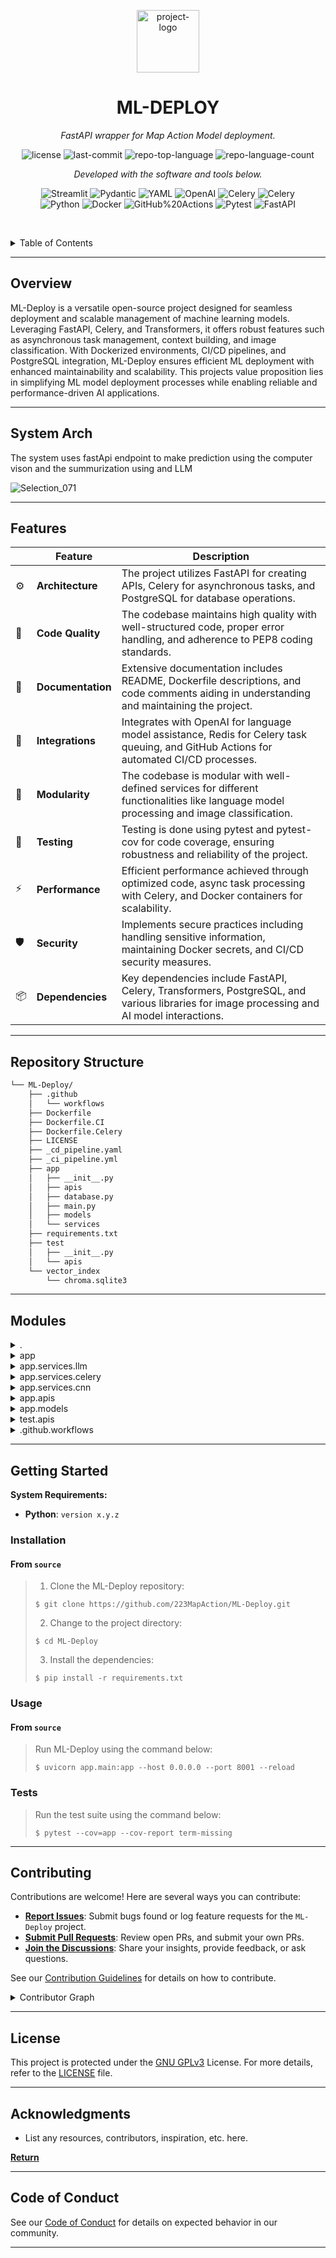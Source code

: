 <p align="center">
  <img src="https://dashboard.map-action.com/static/media/logo.ff03b7a9.png" width="100" alt="project-logo">
</p>
<p align="center">
    <h1 align="center">ML-DEPLOY</h1>
</p>
<p align="center">
    <em>FastAPI wrapper for Map Action Model deployment.</em>
</p>
<p align="center">
	<img src="https://img.shields.io/github/license/223MapAction/ML-Deploy.git?style=flat-square&logo=opensourceinitiative&logoColor=white&color=0080ff" alt="license">
	<img src="https://img.shields.io/github/last-commit/223MapAction/ML-Deploy.git?style=flat-square&logo=git&logoColor=white&color=0080ff" alt="last-commit">
	<img src="https://img.shields.io/github/languages/top/223MapAction/ML-Deploy.git?style=flat-square&color=0080ff" alt="repo-top-language">
	<img src="https://img.shields.io/github/languages/count/223MapAction/ML-Deploy.git?style=flat-square&color=0080ff" alt="repo-language-count">
<p>
<p align="center">
		<em>Developed with the software and tools below.</em>
</p>
<p align="center">
	<img src="https://img.shields.io/badge/Streamlit-FF4B4B.svg?style=flat-square&logo=Streamlit&logoColor=white" alt="Streamlit">
	<img src="https://img.shields.io/badge/Pydantic-E92063.svg?style=flat-square&logo=Pydantic&logoColor=white" alt="Pydantic">
	<img src="https://img.shields.io/badge/YAML-CB171E.svg?style=flat-square&logo=YAML&logoColor=white" alt="YAML">
	<img src="https://img.shields.io/badge/OpenAI-412991.svg?style=flat-square&logo=OpenAI&logoColor=white" alt="OpenAI">
	<img src="https://img.shields.io/badge/Celery-37814A.svg?style=flat-square&logo=Celery&logoColor=white" alt="Celery">
	<img src="https://img.shields.io/badge/Celery-37814A.svg?style=flat-square&logo=Celery&logoColor=white" alt="Celery">
	<br>
	<img src="https://img.shields.io/badge/Python-3776AB.svg?style=flat-square&logo=Python&logoColor=white" alt="Python">
	<img src="https://img.shields.io/badge/Docker-2496ED.svg?style=flat-square&logo=Docker&logoColor=white" alt="Docker">
	<img src="https://img.shields.io/badge/GitHub%20Actions-2088FF.svg?style=flat-square&logo=GitHub-Actions&logoColor=white" alt="GitHub%20Actions">
	<img src="https://img.shields.io/badge/Pytest-0A9EDC.svg?style=flat-square&logo=Pytest&logoColor=white" alt="Pytest">
	<img src="https://img.shields.io/badge/FastAPI-009688.svg?style=flat-square&logo=FastAPI&logoColor=white" alt="FastAPI">
</p>

<br><!-- TABLE OF CONTENTS -->
<details>
  <summary>Table of Contents</summary><br>

- [Overview](#overview)
- [Features](#features)
- [Repository Structure](#repository-structure)
- [Modules](#modules)
- [Getting Started](#getting-started)
  - [Installation](#installation)
  - [Usage](#usage)
  - [Tests](#tests)
- [Contributing](#contributing)
- [License](#license)
- [Acknowledgments](#acknowledgments)
- [Code of Conduct](#code-of-conduct)
</details>
<hr>

##  Overview

ML-Deploy is a versatile open-source project designed for seamless deployment and scalable management of machine learning models. Leveraging FastAPI, Celery, and Transformers, it offers robust features such as asynchronous task management, context building, and image classification. With Dockerized environments, CI/CD pipelines, and PostgreSQL integration, ML-Deploy ensures efficient ML deployment with enhanced maintainability and scalability. This projects value proposition lies in simplifying ML model deployment processes while enabling reliable and performance-driven AI applications.

---

## System Arch
The system uses fastApi endpoint to make prediction using the computer vison and the summurization using and LLM

![Selection_071](https://github.com/223MapAction/ML-Deploy/assets/64170643/92f6be3c-7155-4548-9fce-185fd8e54b09)



---

##  Features

|    |    Feature        | Description                                                                                                                       |
|----|-------------------|-----------------------------------------------------------------------------------------------------------------------------------|
| ⚙️  | **Architecture**  | The project utilizes FastAPI for creating APIs, Celery for asynchronous tasks, and PostgreSQL for database operations.             |
| 🔩 | **Code Quality**  | The codebase maintains high quality with well-structured code, proper error handling, and adherence to PEP8 coding standards.    |
| 📄 | **Documentation** | Extensive documentation includes README, Dockerfile descriptions, and code comments aiding in understanding and maintaining the project. |
| 🔌 | **Integrations**  | Integrates with OpenAI for language model assistance, Redis for Celery task queuing, and GitHub Actions for automated CI/CD processes. |
| 🧩 | **Modularity**    | The codebase is modular with well-defined services for different functionalities like language model processing and image classification. |
| 🧪 | **Testing**       | Testing is done using pytest and pytest-cov for code coverage, ensuring robustness and reliability of the project.                  |
| ⚡️  | **Performance**   | Efficient performance achieved through optimized code, async task processing with Celery, and Docker containers for scalability.   |
| 🛡️ | **Security**      | Implements secure practices including handling sensitive information, maintaining Docker secrets, and CI/CD security measures.   |
| 📦 | **Dependencies**  | Key dependencies include FastAPI, Celery, Transformers, PostgreSQL, and various libraries for image processing and AI model interactions. |

---

##  Repository Structure

```sh
└── ML-Deploy/
    ├── .github
    │   └── workflows
    ├── Dockerfile
    ├── Dockerfile.CI
    ├── Dockerfile.Celery
    ├── LICENSE
    ├── _cd_pipeline.yaml
    ├── _ci_pipeline.yml
    ├── app
    │   ├── __init__.py
    │   ├── apis
    │   ├── database.py
    │   ├── main.py
    │   ├── models
    │   └── services
    ├── requirements.txt
    ├── test
    │   ├── __init__.py
    │   └── apis
    └── vector_index
        └── chroma.sqlite3
```

---

##  Modules

<details closed><summary>.</summary>

| File                                                                                             | Summary                                                                                                                                                                                                                                                                                     |
| ---                                                                                              | ---                                                                                                                                                                                                                                                                                         |
| [requirements.txt](https://github.com/223MapAction/ML-Deploy.git/blob/master/requirements.txt)   | Lists Python package dependencies in requirements.txt for seamless project setup and reproducibility. Key libraries include fastapi, celery, transformers, and uvicorn to support ML deployment. Enhances project scalability and maintainability by managing package versions efficiently. |
| [Dockerfile.Celery](https://github.com/223MapAction/ML-Deploy.git/blob/master/Dockerfile.Celery) | Builds a Docker image for Celery worker, leveraging Python 3.10.13, to manage asynchronous tasks in the ML-Deploy project. Inherits project dependencies from requirements.txt while ensuring a streamlined environment setup for seamless task execution.                                  |
| [Dockerfile](https://github.com/223MapAction/ML-Deploy.git/blob/master/Dockerfile)               | Enables deploying a Python application using Uvicorn server, handling data processing requests. Utilizes Docker for portability, installs dependencies, and configures the execution environment. Dynamically serves the app on port 8001 in the container.                                 |
| [Dockerfile.CI](https://github.com/223MapAction/ML-Deploy.git/blob/master/Dockerfile.CI)         | Builds Python environment, installs project dependencies, and runs test coverage using pytest in the CI pipeline for ML-Deploy.                                                                                                                                                             |
| [_cd_pipeline.yaml](https://github.com/223MapAction/ML-Deploy.git/blob/master/_cd_pipeline.yaml) | Sets up Docker services for a FastAPI app, Redis, and Celery workers with networking configurations in a micro-services environment. Enables communication between services for seamless deployment and scalability.                                                                        |
| [_ci_pipeline.yml](https://github.com/223MapAction/ML-Deploy.git/blob/master/_ci_pipeline.yml)   | Automates creation and configuration of a CI service within the ML-Deploy repository. Orchestrates building a Docker container for testing purposes based on the specified Dockerfile.CI. Integrates environment variables for seamless deployment.                                         |

</details>

<details closed><summary>app</summary>

| File                                                                                     | Summary                                                                                                                                                                                                                                              |
| ---                                                                                      | ---                                                                                                                                                                                                                                                  |
| [main.py](https://github.com/223MapAction/ML-Deploy.git/blob/master/app/main.py)         | Initializes FastAPI app with CORS middleware.-Connects to the database on app startup.-Gracefully disconnects from the database on app shutdown.-Includes main_routers APIs under /api1 prefix.                                                      |
| [database.py](https://github.com/223MapAction/ML-Deploy.git/blob/master/app/database.py) | Establishes a connection to a PostgreSQL database within the ML-Deploy repo's app module. Leveraging the databases library, it initializes a database instance with a predefined URL for subsequent data operations across the ML deployment system. |

</details>

<details closed><summary>app.services.llm</summary>

| File                                                                                                                              | Summary                                                                                                                                                                                                                                                                                                                                             |
| ---                                                                                                                               | ---                                                                                                                                                                                                                                                                                                                                                 |
| [gpt_3_5_turbo.py](https://github.com/223MapAction/ML-Deploy.git/blob/master/app/services/llm/gpt_3_5_turbo.py)                   | Implements a GPT-4 assistant with chat history, user interaction, and error handling. Enables response generation based on user prompts using OpenAIs API. Facilitates chat history display and message exchange within the ML-Deploy repositorys app services architecture.                                                                        |
| [llm.py](https://github.com/223MapAction/ML-Deploy.git/blob/master/app/services/llm/llm.py)                                       | Preprocessing data for improved query results.                                                                                                                                                                                                                                                                                                      |
| [llm_preprocessing.py](https://github.com/223MapAction/ML-Deploy.git/blob/master/app/services/llm/llm_preprocessing.py)           | Generates a chatbot workflow utilizing OpenAI models for conversational retrieval, with document compression and retrieval. Handles document loading, splitting, and vector storage, connecting to a persistent SQLite database. Memory buffer management for conversation history. Summarizes relevant concepts for efficient chatbot interaction. |
| [pgml_llm_preprocessing.py](https://github.com/223MapAction/ML-Deploy.git/blob/master/app/services/llm/pgml_llm_preprocessing.py) | Implements AI chat preprocessing using pgml library with PDF data extraction, semantic search setup, and PostgreSQL integration for ML-Deploy repositorys model training pipeline.                                                                                                                                                                  |
| [pgml_llm.py](https://github.com/223MapAction/ML-Deploy.git/blob/master/app/services/llm/pgml_llm.py)                             | Implements chat bot logic with context building, user input processing, and assistant response generation using AI models and a database connection.                                                                                                                                                                                                |
| [preprocessing.py](https://github.com/223MapAction/ML-Deploy.git/blob/master/app/services/llm/preprocessing.py)                   | Implements a data preprocessing pipeline for a large language model, integrating text splitting, transformation, loading, embeddings, and vector storage. Executes the pipeline with model configurations and a specified tokenizer for NLP tasks within the ML-Deploy repositorys architecture.                                                    |

</details>

<details closed><summary>app.services.celery</summary>

| File                                                                                                               | Summary                                                                                                                                                                                                                                                  |
| ---                                                                                                                | ---                                                                                                                                                                                                                                                      |
| [celery_task.py](https://github.com/223MapAction/ML-Deploy.git/blob/master/app/services/celery/celery_task.py)     | Defines Celery tasks for ML predictions and contextual information retrieval using CNN and LLM models. Handles image predictions and fetches relevant context, impacts, and solutions. Enhances ML-Deploys asynchronous processing capabilities.         |
| [celery_config.py](https://github.com/223MapAction/ML-Deploy.git/blob/master/app/services/celery/celery_config.py) | Defines Celery configuration to enable distributed task processing in the ML-Deploy repositorys architecture. Initializes a Celery object using Redis for task queuing and result storage, enhancing scalability and performance for asynchronous tasks. |

</details>

<details closed><summary>app.services.cnn</summary>

| File                                                                                                              | Summary                                                                                                                                                                                                                                                                                           |
| ---                                                                                                               | ---                                                                                                                                                                                                                                                                                               |
| [cnn_preprocess.py](https://github.com/223MapAction/ML-Deploy.git/blob/master/app/services/cnn/cnn_preprocess.py) | Enables image preprocessing for convolutional neural networks in the ML-Deploy repositorys services module. Implements transformations using the torchvision library to resize, convert, and format images for model input.                                                                       |
| [cnn.py](https://github.com/223MapAction/ML-Deploy.git/blob/master/app/services/cnn/cnn.py)                       | Predicts image classification using a pre-trained VGG16 model for environmental categories. Loads weights from a specified model path, preprocesses input images, and outputs predicted class and probabilities. The CNN model aids in identifying environmental issues like pollution and waste. |
| [cnn_model.py](https://github.com/223MapAction/ML-Deploy.git/blob/master/app/services/cnn/cnn_model.py)           | Refactors VGG16 model for image classification by adjusting classifier layer to predict a specified number of classes. Implements freezing parameters and loading batch normalization weights for enhanced training on ML-Deploy.                                                                 |

</details>

<details closed><summary>app.apis</summary>

| File                                                                                                | Summary                                                                                                                                                                                                                                                                |
| ---                                                                                                 | ---                                                                                                                                                                                                                                                                    |
| [main_router.py](https://github.com/223MapAction/ML-Deploy.git/blob/master/app/apis/main_router.py) | Handles image prediction, contextualization, and data insertion. Utilizes FastAPI, requests, and Celery for async tasks. Fetches images, processes predictions, and stores results in the Mapapi_prediction table. Resilient to exceptions with proper error handling. |

</details>

<details closed><summary>app.models</summary>

| File                                                                                                  | Summary                                                                               |
| ---                                                                                                   | ---                                                                                   |
| [image_model.py](https://github.com/223MapAction/ML-Deploy.git/blob/master/app/models/image_model.py) | Defines ImageModel with image_name, sensitive_structures, and incident_id attributes. |

</details>

<details closed><summary>test.apis</summary>

| File                                                                                                           | Summary                                                                                                                                            |
| ---                                                                                                            | ---                                                                                                                                                |
| [test_main_router.py](https://github.com/223MapAction/ML-Deploy.git/blob/master/test/apis/test_main_router.py) | Verifies FastAPI endpoint functionality by simulating HTTP requests to ensure the Index route returns a 200 status code and correct JSON response. |

</details>

<details closed><summary>.github.workflows</summary>

| File                                                                                                   | Summary                                                                                                                                                                                                               |
| ---                                                                                                    | ---                                                                                                                                                                                                                   |
| [testing.yml](https://github.com/223MapAction/ML-Deploy.git/blob/master/.github/workflows/testing.yml) | Enables automated testing via GitHub Actions by running test suites upon code changes. Ensures continuous integration by validating code quality, fostering robustness and stability within the ML-Deploy repository. |
| [deploy.yml](https://github.com/223MapAction/ML-Deploy.git/blob/master/.github/workflows/deploy.yml)   | Deploys the ML model API via GitHub Actions. Orchestrates docker build and push steps, trigger-based deployment on master branch push events. Secret handling for Docker Hub credentials.                             |

</details>

---

##  Getting Started

**System Requirements:**

* **Python**: `version x.y.z`

###  Installation

<h4>From <code>source</code></h4>

> 1. Clone the ML-Deploy repository:
>
> ```console
> $ git clone https://github.com/223MapAction/ML-Deploy.git
> ```
>
> 2. Change to the project directory:
> ```console
> $ cd ML-Deploy
> ```
>
> 3. Install the dependencies:
> ```console
> $ pip install -r requirements.txt
> ```

###  Usage

<h4>From <code>source</code></h4>

> Run ML-Deploy using the command below:
> ```console
> $ uvicorn app.main:app --host 0.0.0.0 --port 8001 --reload
> ```

###  Tests

> Run the test suite using the command below:
> ```console
> $ pytest --cov=app --cov-report term-missing
> ```

---

##  Contributing

Contributions are welcome! Here are several ways you can contribute:

- **[Report Issues](https://github.com/223MapAction/ML-Deploy.git/issues)**: Submit bugs found or log feature requests for the `ML-Deploy` project.
- **[Submit Pull Requests](https://github.com/223MapAction/ML-Deploy.git/blob/main/CONTRIBUTING.md)**: Review open PRs, and submit your own PRs.
- **[Join the Discussions](https://github.com/223MapAction/ML-Deploy.git/discussions)**: Share your insights, provide feedback, or ask questions.

See our [Contribution Guidelines](https://github.com/223MapAction/.github/blob/main/CONTRIBUTING.md) for details on how to contribute.

<details closed>
<summary>Contributor Graph</summary>
<br>
<p align="center">
   <a href="https://github.com{/223MapAction/ML-Deploy.git/}graphs/contributors">
      <img src="https://contrib.rocks/image?repo=223MapAction/ML-Deploy.git">
   </a>
</p>
</details>


---

##  License

This project is protected under the [GNU GPLv3](https://choosealicense.com/licenses/gpl-3.0/) License. For more details, refer to the [LICENSE](https://choosealicense.com/licenses/) file.

---

##  Acknowledgments

- List any resources, contributors, inspiration, etc. here.

[**Return**](#-overview)

---

##  Code of Conduct

See our [Code of Conduct](https://github.com/223MapAction/.github/blob/main/CODE_OF_CONDUCT.md) for details on expected behavior in our community.

---
